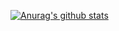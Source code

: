 [![Anurag's github stats](https://github-readme-stats.vercel.app/api?username=ryanmoody&count_private=true&theme=calm)](https://github.com/anuraghazra/github-readme-stats)
